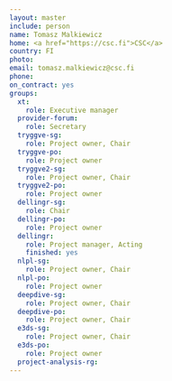 ```yaml
---
layout: master
include: person
name: Tomasz Malkiewicz
home: <a href="https://csc.fi">CSC</a>
country: FI
photo:
email: tomasz.malkiewicz@csc.fi
phone:
on_contract: yes
groups:
  xt:
    role: Executive manager
  provider-forum:
    role: Secretary
  tryggve-sg:
    role: Project owner, Chair
  tryggve-po:
    role: Project owner
  tryggve2-sg:
    role: Project owner, Chair
  tryggve2-po:
    role: Project owner
  dellingr-sg:
    role: Chair
  dellingr-po:
    role: Project owner
  dellingr:
    role: Project manager, Acting
    finished: yes
  nlpl-sg:
    role: Project owner, Chair
  nlpl-po:
    role: Project owner
  deepdive-sg:
    role: Project owner, Chair
  deepdive-po:
    role: Project owner, Chair
  e3ds-sg:
    role: Project owner, Chair
  e3ds-po:
    role: Project owner
  project-analysis-rg:
---
```

